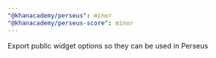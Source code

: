 ```yaml
---
"@khanacademy/perseus": minor
"@khanacademy/perseus-score": minor
---
```


Export public widget options so they can be used in Perseus
